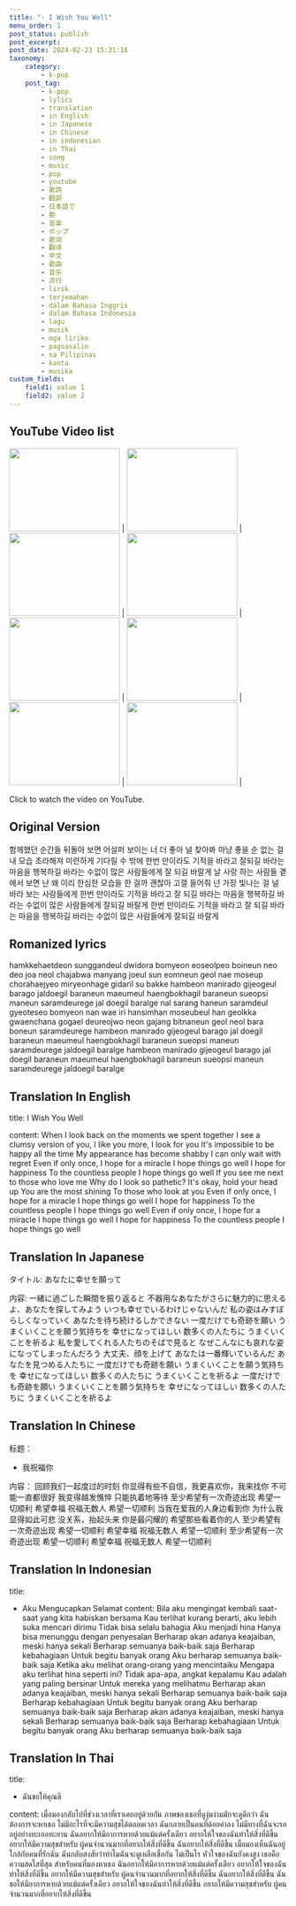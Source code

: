 ```yaml
---
title: "- I Wish You Well"
menu_order: 1
post_status: publish
post_excerpt: 
post_date: 2024-02-23 15:31:16
taxonomy:
    category:
        - k-pop
    post_tag:
        - k-pop
        - lylics
        - translation
        - in English
        - in Japanese
        - in Chinese
        - in indonesian
        - in Thai
        - song
        - music
        - pop
        - youtube
        - 歌詞
        - 翻訳
        - 日本語で
        - 歌
        - 音楽
        - ポップ
        - 歌词
        - 翻译
        - 中文
        - 歌曲
        - 音乐
        - 流行
        - lirik
        - terjemahan
        - dalam Bahasa Inggris
        - dalam Bahasa Indonesia
        - lagu
        - musik
        - mga liriko
        - pagsasalin
        - sa Pilipinas
        - kanta
        - musika
custom_fields:
    field1: value 1
    field2: value 2
---
```


## YouTube Video list
 [<img src='http://img.youtube.com/vi/1OK1OqA-En4/0.jpg' width='200' height='150'>](https://youtu.be/1OK1OqA-En4) | [<img src='http://img.youtube.com/vi/lJOLxSaEffo/0.jpg' width='200' height='150'>](https://youtu.be/lJOLxSaEffo) | [<img src='http://img.youtube.com/vi/xSSe2WXRBu8/0.jpg' width='200' height='150'>](https://youtu.be/xSSe2WXRBu8) | [<img src='http://img.youtube.com/vi/OriuIiJ789A/0.jpg' width='200' height='150'>](https://youtu.be/OriuIiJ789A) | [<img src='http://img.youtube.com/vi/5Dj9-W2Jvns/0.jpg' width='200' height='150'>](https://youtu.be/5Dj9-W2Jvns) |
 [<img src='http://img.youtube.com/vi/R-wQI4duA2o/0.jpg' width='200' height='150'>](https://youtu.be/R-wQI4duA2o) | [<img src='http://img.youtube.com/vi/J4aQbyprJLM/0.jpg' width='200' height='150'>](https://youtu.be/J4aQbyprJLM) | [<img src='http://img.youtube.com/vi/g1pcxoEN0QE/0.jpg' width='200' height='150'>](https://youtu.be/g1pcxoEN0QE) |

Click to watch the video on YouTube.
## Original Version
함께했던 순간들 뒤돌아 보면 
어설퍼 보이는 너 더 좋아 널 찾아봐 
마냥 좋을 순 없는 걸 
내 모습 초라해져 
미련하게 기다릴 수 밖에 
한번 만이라도 기적을 바라고 
잘되길 바라는 마음을 
행복하길 바라는 
수없이 많은 사람들에게 
잘 되길 바랄게 
날 사랑 하는 사람들 곁에서 보면 
난 왜 이리 한심한 모습을 한 걸까 
괜찮아 고갤 들어줘 
넌 가장 빛나는 걸 
널 바라 보는 사람들에게 
한번 만이라도 기적을 바라고 
잘 되길 바라는 마음을 
행복하길 바라는 
수없이 많은 사람들에게 
잘되길 바랄게 
한번 만이라도 기적을 바라고 
잘 되길 바라는 마음을 
행복하길 바라는 
수없이 많은 사람들에게 
잘되길 바랄게 



## Romanized lyrics
hamkkehaetdeon sunggandeul dwidora bomyeon 
eoseolpeo boineun neo deo joa neol chajabwa 
manyang joeul sun eomneun geol 
nae moseup chorahaejyeo 
miryeonhage gidaril su bakke 
hambeon manirado gijeogeul barago 
jaldoegil baraneun maeumeul 
haengbokhagil baraneun 
sueopsi maneun saramdeurege 
jal doegil baralge 
nal sarang haneun saramdeul gyeoteseo bomyeon 
nan wae iri hansimhan moseubeul han geolkka 
gwaenchana gogael deureojwo 
neon gajang bitnaneun geol 
neol bara boneun saramdeurege 
hambeon manirado gijeogeul barago 
jal doegil baraneun maeumeul 
haengbokhagil baraneun 
sueopsi maneun saramdeurege 
jaldoegil baralge 
hambeon manirado gijeogeul barago 
jal doegil baraneun maeumeul 
haengbokhagil baraneun 
sueopsi maneun saramdeurege 
jaldoegil baralge 



## Translation In English
title: I Wish You Well

content:
When I look back on the moments we spent together
I see a clumsy version of you, I like you more, I look for you
It's impossible to be happy all the time
My appearance has become shabby
I can only wait with regret
Even if only once, I hope for a miracle
I hope things go well
I hope for happiness
To the countless people
I hope things go well
If you see me next to those who love me
Why do I look so pathetic?
It's okay, hold your head up
You are the most shining
To those who look at you
Even if only once, I hope for a miracle
I hope things go well
I hope for happiness
To the countless people
I hope things go well
Even if only once, I hope for a miracle
I hope things go well
I hope for happiness
To the countless people
I hope things go well
## Translation In Japanese
タイトル: あなたに幸せを願って

内容:
一緒に過ごした瞬間を振り返ると
不器用なあなたがさらに魅力的に思えるよ、あなたを探してみよう
いつも幸せでいるわけじゃないんだ
私の姿はみすぼらしくなっていく
あなたを待ち続けるしかできない
一度だけでも奇跡を願い
うまくいくことを願う気持ちを
幸せになってほしい
数多くの人たちに
うまくいくことを祈るよ
私を愛してくれる人たちのそばで見ると
なぜこんなにも哀れな姿になってしまったんだろう
大丈夫、顔を上げて
あなたは一番輝いているんだ
あなたを見つめる人たちに
一度だけでも奇跡を願い
うまくいくことを願う気持ちを
幸せになってほしい
数多くの人たちに
うまくいくことを祈るよ
一度だけでも奇跡を願い
うまくいくことを願う気持ちを
幸せになってほしい
数多くの人たちに
うまくいくことを祈るよ
## Translation In Chinese
标题：
- 我祝福你

内容：
回顾我们一起度过的时刻
你显得有些不自信，我更喜欢你，我来找你
不可能一直都很好
我变得越发憔悴
只能执着地等待
至少希望有一次奇迹出现
希望一切顺利
希望幸福
祝福无数人
希望一切顺利
当我在爱我的人身边看到你
为什么我显得如此可悲
没关系，抬起头来
你是最闪耀的
希望那些看着你的人
至少希望有一次奇迹出现
希望一切顺利
希望幸福
祝福无数人
希望一切顺利
至少希望有一次奇迹出现
希望一切顺利
希望幸福
祝福无数人
希望一切顺利
## Translation In Indonesian
title:  
- Aku Mengucapkan Selamat
content: 
Bila aku mengingat kembali saat-saat yang kita habiskan bersama
Kau terlihat kurang berarti, aku lebih suka mencari dirimu
Tidak bisa selalu bahagia
Aku menjadi hina
Hanya bisa menunggu dengan penyesalan
Berharap akan adanya keajaiban, meski hanya sekali
Berharap semuanya baik-baik saja
Berharap kebahagiaan
Untuk begitu banyak orang
Aku berharap semuanya baik-baik saja
Ketika aku melihat orang-orang yang mencintaiku
Mengapa aku terlihat hina seperti ini?
Tidak apa-apa, angkat kepalamu
Kau adalah yang paling bersinar
Untuk mereka yang melihatmu
Berharap akan adanya keajaiban, meski hanya sekali
Berharap semuanya baik-baik saja
Berharap kebahagiaan
Untuk begitu banyak orang
Aku berharap semuanya baik-baik saja
Berharap akan adanya keajaiban, meski hanya sekali
Berharap semuanya baik-baik saja
Berharap kebahagiaan
Untuk begitu banyak orang
Aku berharap semuanya baik-baik saja
## Translation In Thai
title: 
- ฉันขอให้คุณดี

content:
เมื่อมองกลับไปที่ช่วงเวลาที่เราเคยอยู่ด้วยกัน
ภาพของเธอที่ดูงุ่มง่ามมักจะดูดีกว่า ฉันต้องการจะหาเธอ
ไม่มีอะไรที่จะมีความสุขได้ตลอดเวลา
ฉันกลายเป็นคนที่ด้อยค่าลง
ไม่มีทางที่ฉันจะรออยู่อย่างทะเยอทะยาน
ฉันอยากให้มีอาการหายด้วยแม้แต่ครั้งเดียว
อยากให้ใจของฉันทำให้สิ่งที่ดีขึ้น
อยากให้มีความสุขสำหรับ
ผู้คนจำนวนมากที่อยากให้สิ่งที่ดีขึ้น
ฉันอยากให้สิ่งที่ดีขึ้น
เมื่อมองเห็นฉันอยู่ใกล้กับคนที่รักฉัน
ฉันกลับสงสัยว่าทำไมฉันจะดูเหลือเชื่อกัน
ไม่เป็นไร หัวใจของฉันยังคงสูง
เธอคือความสดใสที่สุด
สำหรับคนที่มองหาเธอ
ฉันอยากให้มีอาการหายด้วยแม้แต่ครั้งเดียว
อยากให้ใจของฉันทำให้สิ่งที่ดีขึ้น
อยากให้มีความสุขสำหรับ
ผู้คนจำนวนมากที่อยากให้สิ่งที่ดีขึ้น
ฉันอยากให้สิ่งที่ดีขึ้น
ฉันขอให้มีอาการหายด้วยแม้แต่ครั้งเดียว
อยากให้ใจของฉันทำให้สิ่งที่ดีขึ้น
อยากให้มีความสุขสำหรับ
ผู้คนจำนวนมากที่อยากให้สิ่งที่ดีขึ้น
